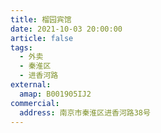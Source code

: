 ```yaml
---
title: 榴园宾馆
date: 2021-10-03 20:00:00
article: false
tags:
  - 外卖
  - 秦淮区
  - 进香河路
external:
  amap: B001905IJ2
commercial:
  address: 南京市秦淮区进香河路38号
---
```


<Infobox/>